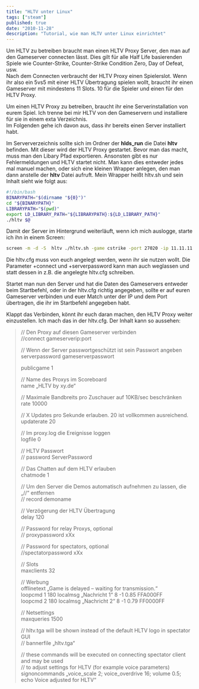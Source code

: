```yaml
---
title: "HLTV unter Linux"
tags: ["steam"]
published: true
date: "2010-11-28"
description: "Tutorial, wie man HLTV unter Linux einrichtet"
---
```


Um HLTV zu betreiben braucht man einen HLTV Proxy Server, den man auf den Gameserver connecten lässt. Dies gilt für alle Half Life basierenden Spiele wie Counter-Strike, Counter-Strike Condition Zero, Day of Defeat, usw.  
Nach dem Connecten verbraucht der HLTV Proxy einen Spielerslot. Wenn ihr also ein 5vs5 mit einer HLTV Übertragung spielen wollt, braucht ihr einen Gameserver mit mindestens 11 Slots. 10 für die Spieler und einen für den HLTV Proxy.

Um einen HLTV Proxy zu betreiben, braucht ihr eine Serverinstallation von eurem Spiel. Ich trenne bei mir HLTV von den Gameservern und installiere für sie in einem exta Verzeichnis.  
Im Folgenden gehe ich davon aus, dass ihr bereits einen Server installiert habt.

Im Serververzeichnis sollte sich im Ordner der **hlds\_run** die Datei **hltv** befinden. Mit dieser wird der HLTV Proxy gestartet. Bevor man das macht, muss man den Libary Pfad exportieren. Ansonsten gibt es nur Fehlermeldungen und HLTV startet nicht. Man kann dies entweder jedes mal manuel machen, oder sich eine kleinen Wrapper anlegen, den man dann anstelle der **hltv** Datei aufruft. Mein Wrapper heißt hltv.sh und sein Inhalt sieht wie folgt aus:

```bash
#!/bin/bash
BINARYPATH="$(dirname "${0}")"
cd "${BINARYPATH}"
LIBRARYPATH="$(pwd)"
export LD_LIBRARY_PATH="${LIBRARYPATH}:${LD_LIBRARY_PATH}"
./hltv $@
```

Damit der Server im Hintergrund weiterläuft, wenn ich mich auslogge, starte ich ihn in einem Screen:

```bash
screen -m -d -S  hltv ./hltv.sh -game cstrike -port 27020 -ip 11.11.11.11 +maxclients 32 +exec hltv.cfg +connect gamserverip:port +serverpassword gameserverpasswort
```

Die hltv.cfg muss von euch angelegt werden, wenn ihr sie nutzen wollt. Die Parameter +connect und +serverpassword kann man auch weglassen und statt dessen in z.B. die angelegte hltv.cfg schreiben.

Startet man nun den Server und hat die Daten des Gameservers entweder beim Startbefehl, oder in der hltv.cfg richtig angegeben, sollte er auf euren Gameserver verbinden und euer Match unter der IP und dem Port übertragen, die ihr im Startbefehl angegeben habt.

Klappt das Verbinden, könnt ihr euch daran machen, den HLTV Proxy weiter einzustellen. Ich mach das in der hltv.cfg. Der Inhalt kann so aussehen:

> // Den Proxy auf diesen Gameserver verbinden  
> //connect gameserverip:port
> 
> // Wenn der Server passwortgeschützt ist sein Passwort angeben  
> serverpassword gameserverpasswort
> 
> publicgame 1
> 
> // Name des Proxys im Scoreboard  
> name „HLTV by xy.de“
> 
> // Maximale Bandbreits pro Zuschauer auf 10KB/sec beschränken  
> rate 10000
> 
> // X Updates pro Sekunde erlauben. 20 ist vollkommen ausreichend.  
> updaterate 20
> 
> // Im proxy.log die Ereignisse loggen  
> logfile 0
> 
> // HLTV Passwort  
> // password ServerPassword
> 
> // Das Chatten auf dem HLTV erlauben  
> chatmode 1
> 
> // Um den Server die Demos automatisch aufnehmen zu lassen, die „//“ entfernen  
> // record demoname
> 
> // Verzögerung der HLTV Übertragung  
> delay 120
> 
> // Password for relay Proxys, optional  
> // proxypassword xXx
> 
> // Password for spectators, optional  
> //spectatorpassword xXx
> 
> // Slots  
> maxclients 32
> 
> // Werbung  
> offlinetext „Game is delayed – waiting for transmission.“  
> loopcmd 1 180 localmsg „Nachricht 1“ 8 -1 0.85 FFA000FF  
> loopcmd 2 180 localmsg „Nachricht 2“ 8 -1 0.79 FF0000FF
> 
> // Netsettings  
> maxqueries 1500
> 
> // hltv.tga will be shown instead of the default HLTV logo in spectator GUI  
> // bannerfile „hltv.tga“
> 
> // these commands will be executed on connecting spectator client and may be used  
> // to adjust settings for HLTV (for example voice parameters)  
> signoncommands „voice\_scale 2; voice\_overdrive 16; volume 0.5; echo Voice adjusted for HLTV“